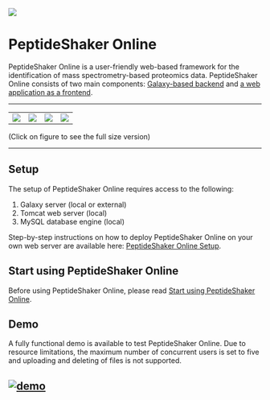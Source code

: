 [![](https://github.com/barsnes-group/peptide-shaker-online/wiki/images/screen1.png)](http://158.39.77.27:8081/webpeptideshaker-1.0-SNAPSHOT/) 

# PeptideShaker Online

PeptideShaker Online is a user-friendly web-based framework for the identification of mass spectrometry-based proteomics data. PeptideShaker Online consists of two main components: [Galaxy-based backend](https://github.com/barsnes-group/peptide-shaker-online/wiki/PeptideShaker-Online-Backend) and [a web application as a frontend](https://github.com/barsnes-group/peptide-shaker-online/wiki/PeptideShaker-Online-Frontend).

----

|  |  |  |  |
|:--:|:--:|:--:|:--:|
|[![](https://github.com/barsnes-group/peptide-shaker-online/wiki/images//screen2_small.png)](https://github.com/barsnes-group/peptide-shaker-online/wiki/images//screen2.png) | [![](https://github.com/barsnes-group/peptide-shaker-online/wiki/images/screen3_small.png)](https://github.com/barsnes-group/peptide-shaker-online/wiki/images/screen3.png) | [![](https://github.com/barsnes-group/peptide-shaker-online/wiki/images/screen4_small.png)](https://github.com/barsnes-group/peptide-shaker-online/wiki/images/screen4.png) |[![](https://github.com/barsnes-group/peptide-shaker-online/wiki/images/screen5_small.png)](https://github.com/barsnes-group/peptide-shaker-online/wiki/images/screen5.png) |

(Click on figure to see the full size version)

----

## Setup
The setup of PeptideShaker Online requires access to the following:

1.  Galaxy server (local or external)
2.  Tomcat web server (local)
3.  MySQL database engine (local)

Step-by-step instructions on how to deploy PeptideShaker Online on your own web server are available here: [PeptideShaker Online Setup](https://github.com/barsnes-group/peptide-shaker-online/wiki/PeptideShaker-Online-Setup).

## Start using PeptideShaker Online
Before using PeptideShaker Online, please read [Start using PeptideShaker Online](https://github.com/barsnes-group/peptide-shaker-online/wiki/Start-using-PeptideShaker-Online). 

## Demo
A fully functional demo is available to test PeptideShaker Online. Due to resource limitations, the maximum number of concurrent users is set to five and uploading and deleting of files is not supported.

[![demo](https://github.com/barsnes-group/peptide-shaker-online/wiki/images/demo.png)](https://proteomics.uib.no/webpeptideshaker-1.0/) 
-----
